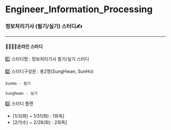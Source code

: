# Engineer_Information_Processing
### 정보처리기사 (필기/실기) 스터디✍

---
#### 👨‍👨‍👧‍👧온라인 스터디

  1️⃣ 스터디명 : 정보처리기사 필기/실기 스터디
  
  2️⃣ 스터디구성원 : 총2명(SungHwan, SunHo)
  
    SunHo - 필기
  
    Sunghwan - 실기
  
  
  3️⃣ 스터디 플랜
  
  * [1/3(화) ~ 1/31(화) : 1회독] 
  * [2/1(수) ~ 2/28(화) : 2회독]


